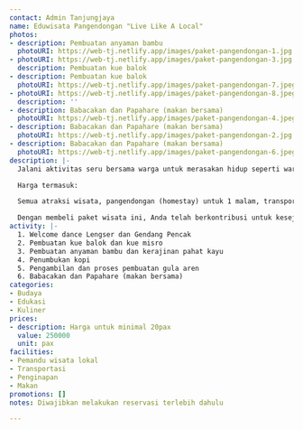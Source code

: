 ```yaml
---
contact: Admin Tanjungjaya
name: Eduwisata Pangendongan "Live Like A Local"
photos:
- description: Pembuatan anyaman bambu
  photoURI: https://web-tj.netlify.app/images/paket-pangendongan-1.jpg
- photoURI: https://web-tj.netlify.app/images/paket-pangendongan-3.jpg
  description: Pembuatan kue balok
- description: Pembuatan kue balok
  photoURI: https://web-tj.netlify.app/images/paket-pangendongan-7.jpeg
- photoURI: https://web-tj.netlify.app/images/paket-pangendongan-8.jpeg
  description: ''
- description: Babacakan dan Papahare (makan bersama)
  photoURI: https://web-tj.netlify.app/images/paket-pangendongan-4.jpeg
- description: Babacakan dan Papahare (makan bersama)
  photoURI: https://web-tj.netlify.app/images/paket-pangendongan-2.jpg
- description: Babacakan dan Papahare (makan bersama)
  photoURI: https://web-tj.netlify.app/images/paket-pangendongan-6.jpeg
description: |-
  Jalani aktivitas seru bersama warga untuk merasakan hidup seperti warga lokal desa Tanjungjaya. Anda dapat menyaksikan dan melakukan berbagai budaya khas desa Tanjungjaya. Nikmati juga berbagai sajian kuliner khas Tanjungjaya yang bisa anda buat sendiri bersama para warga.

  Harga termasuk:

  Semua atraksi wisata, pangendongan (homestay) untuk 1 malam, transportasi dari Cikadu Edutourism Centre, makan sebanyak 4x

  Dengan membeli paket wisata ini, Anda telah berkontribusi untuk kesejahteraan warga desa kami.
activity: |-
  1. Welcome dance Lengser dan Gendang Pencak
  2. Pembuatan kue balok dan kue misro
  3. Pembuatan anyaman bambu dan kerajinan pahat kayu
  4. Penumbukan kopi
  5. Pengambilan dan proses pembuatan gula aren
  6. Babacakan dan Papahare (makan bersama)
categories:
- Budaya
- Edukasi
- Kuliner
prices:
- description: Harga untuk minimal 20pax
  value: 250000
  unit: pax
facilities:
- Pemandu wisata lokal
- Transportasi
- Penginapan
- Makan
promotions: []
notes: Diwajibkan melakukan reservasi terlebih dahulu

---
```

